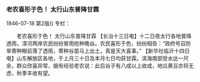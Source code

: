 ### 老农喜形于色！  太行山东普降甘霖

1946-07-18
第2版()
专栏：

　　老农喜形于色！
    太行山东普降甘霖
    【长治十三日电】十二日夜太行各地普降透雨，漳河两岸农民纷纷冒雨抢种晚谷。农民喜形于色，纷纷相告：“政府号召防旱寄种眼前落了透雨，寄种谷苗马上出土，真是天大喜事。”
    【新华社临沂十四日电】山东解放区各地，于上月三十日及本月七日均获甘霖。滨海南部受水达一尺余，群众欣喜异常，据有经验老农说：此后谷子有八成以上收成，地瓜黄豆亦将无虑，秋季丰收有望。
